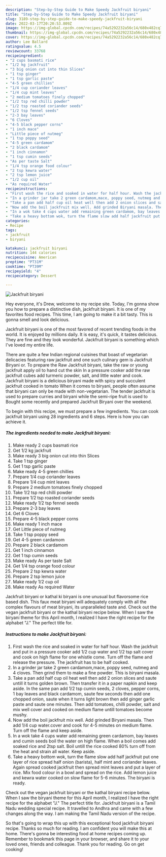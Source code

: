 ```yaml
---
description: "Step-by-Step Guide to Make Speedy Jackfruit biryani"
title: "Step-by-Step Guide to Make Speedy Jackfruit biryani"
slug: 3189-step-by-step-guide-to-make-speedy-jackfruit-biryani
date: 2022-03-17T20:20:53.809Z
image: https://img-global.cpcdn.com/recipes/74a5292232a56c14/680x482cq70/jackfruit-biryani-recipe-main-photo.jpg
thumbnail: https://img-global.cpcdn.com/recipes/74a5292232a56c14/680x482cq70/jackfruit-biryani-recipe-main-photo.jpg
cover: https://img-global.cpcdn.com/recipes/74a5292232a56c14/680x482cq70/jackfruit-biryani-recipe-main-photo.jpg
author: Lee Ballard
ratingvalue: 4.5
reviewcount: 33768
recipeingredient:
- "2 cups basmati rice"
- "1/2 kg jackfruit"
- "3 big onion cut into thin Slices"
- "1 tsp ginger"
- "1 tsp garlic paste"
- "4-5 green chillies"
- "1/4 cup coriander leaves"
- "1/4 cup mint leaves"
- "2 medium tomatoes finely chopped"
- "1/2 tsp red chilli powder"
- "1/2 tsp roasted coriander seeds"
- "1/2 tsp fennel seeds"
- "2-3 bay leaves"
- "6 Cloves"
- "4-5 black pepper corns"
- "1 inch mace"
- "Little piece of nutmeg"
- "1 tsp poppy seed"
- "4-5 green cardamom"
- "2 black cardamom"
- "1 inch cinnamon"
- "1 tsp cumin seeds"
- "As per taste Salt"
- "1/4 tsp orange food colour"
- "2 tsp kewra water"
- "2 tsp lemon juice"
- "1/2 cup oil"
- "As required Water"
recipeinstructions:
- "First wash the rice and soaked in water for half hour. Wash the jackfruit and put in a pressure cooker add 1/2 cup water and 1/2 tsp salt cover and cook on high flame for one whistle come. Turn off the flame and release the pressure. The jackfruit has to be half cooked."
- "In a grinder jar take 2 green cardamom,mace, poppy seed, nutmeg and 4 cloves. Then grind them to make a fine powder. This is biryani masala."
- "Take a pan add half cup oil heat well then add 2 onion slices and saute untill it turns golden brown. Then transfer it in a paper napkin and keep aside. In the same pan add 1/2 tsp cumin seeds, 2 cloves, pepper corns, 1 bay leaves and black cardamom, saute few seconds then add one chopped onion, saute when it turns light brown then add ginger garlic paste and saute one minutes. Then add tomatoes, chilli powder, salt and mix well cover and cooked on medium flame untill tomatoes become mushy."
- "Now add the boil jackfruit mix well. Add grinded Biryani masala. Then add 1/4 cup water.cover and cook for 4-5 minutes on medium flame. Turn off the flame and keep aside."
- "In a wok take 4 cups water add remaining green cardamom, bay leaves and cumin seeds boil the water on high flame. When a boil comes add soaked rice and 2tsp salt. Boil untill the rice cooked 80% turn off from the heat and strain all water. Keep aside."
- "Take a heavy bottom wok, turn the flame slow add half jackfruit put one layer of rice spread half onion (barista), half mint and coriander leaves. Again spread cooked jackfruit then spread mint leaves and put a layer of rice. Mix food colour in a bowl and spread on the rice. Add lemon juice and kewra water cooked on slow flame for 5-6 minutes. The biryani is ready."
categories:
- Recipe
tags:
- jackfruit
- biryani

katakunci: jackfruit biryani 
nutrition: 144 calories
recipecuisine: American
preptime: "PT31M"
cooktime: "PT39M"
recipeyield: "4"
recipecategory: Dessert

---
```



![Jackfruit biryani](https://img-global.cpcdn.com/recipes/74a5292232a56c14/680x482cq70/jackfruit-biryani-recipe-main-photo.jpg)

Hey everyone, it's Drew, welcome to my recipe site. Today, I'm gonna show you how to prepare a distinctive dish, jackfruit biryani. It is one of my favorites food recipes. This time, I am going to make it a bit tasty. This is gonna smell and look delicious.

Jackfruit biryani is one of the most favored of recent trending foods in the world. It is enjoyed by millions daily. It is easy, it's quick, it tastes delicious. They are fine and they look wonderful. Jackfruit biryani is something which I've loved my entire life.

There are quite a few Indian regional cuisines that boast of vegetarian delicacies featuring raw jackfruit and one such culinary gem is Jackfruit Biryani or. To prepare the Raw Jackfruit biryani, take the raw or young jackfruit apply oil to hand cut the skin In a pressure cooker add the raw jackfruit cubes add turmeric powder, salt, and little water and cook. Jackfruit biryani is a delicious biryani made with spicy and succulent jackfruit cooked in tomato When it comes to biryani, people often assume that biryani can only be made with non-vegetarian. The tender jackfruit is used to prepare curries and biryani while the semi-ripe fruit is used to Bought some recently and prepared Jackfruit Biryani over the weekend.


To begin with this recipe, we must prepare a few ingredients. You can cook jackfruit biryani using 28 ingredients and 6 steps. Here is how you can achieve it.

<!--inarticleads1-->

##### The ingredients needed to make Jackfruit biryani:

1. Make ready 2 cups basmati rice
1. Get 1/2 kg jackfruit
1. Make ready 3 big onion cut into thin Slices
1. Take 1 tsp ginger
1. Get 1 tsp garlic paste
1. Make ready 4-5 green chillies
1. Prepare 1/4 cup coriander leaves
1. Prepare 1/4 cup mint leaves
1. Prepare 2 medium tomatoes finely chopped
1. Take 1/2 tsp red chilli powder
1. Prepare 1/2 tsp roasted coriander seeds
1. Make ready 1/2 tsp fennel seeds
1. Prepare 2-3 bay leaves
1. Get 6 Cloves
1. Prepare 4-5 black pepper corns
1. Make ready 1 inch mace
1. Get Little piece of nutmeg
1. Take 1 tsp poppy seed
1. Get 4-5 green cardamom
1. Prepare 2 black cardamom
1. Get 1 inch cinnamon
1. Get 1 tsp cumin seeds
1. Make ready As per taste Salt
1. Get 1/4 tsp orange food colour
1. Prepare 2 tsp kewra water
1. Prepare 2 tsp lemon juice
1. Make ready 1/2 cup oil
1. Make ready As required Water


Jackfruit biryani or kathal ki biryani is one unusual but flavorsome rice based dish. This faux meat biryani will adequately comply with all the complex flavours of meat biryani, its unparalleled taste and. Check out the vegan jackfruit biryani or the kathal biryani recipe below. When I saw the biryani theme for this April month, I realized I have the right recipe for the alphabet &#34;J.&#34; The perfect title for. 

<!--inarticleads2-->

##### Instructions to make Jackfruit biryani:

1. First wash the rice and soaked in water for half hour. Wash the jackfruit and put in a pressure cooker add 1/2 cup water and 1/2 tsp salt cover and cook on high flame for one whistle come. Turn off the flame and release the pressure. The jackfruit has to be half cooked.
1. In a grinder jar take 2 green cardamom,mace, poppy seed, nutmeg and 4 cloves. Then grind them to make a fine powder. This is biryani masala.
1. Take a pan add half cup oil heat well then add 2 onion slices and saute untill it turns golden brown. Then transfer it in a paper napkin and keep aside. In the same pan add 1/2 tsp cumin seeds, 2 cloves, pepper corns, 1 bay leaves and black cardamom, saute few seconds then add one chopped onion, saute when it turns light brown then add ginger garlic paste and saute one minutes. Then add tomatoes, chilli powder, salt and mix well cover and cooked on medium flame untill tomatoes become mushy.
1. Now add the boil jackfruit mix well. Add grinded Biryani masala. Then add 1/4 cup water.cover and cook for 4-5 minutes on medium flame. Turn off the flame and keep aside.
1. In a wok take 4 cups water add remaining green cardamom, bay leaves and cumin seeds boil the water on high flame. When a boil comes add soaked rice and 2tsp salt. Boil untill the rice cooked 80% turn off from the heat and strain all water. Keep aside.
1. Take a heavy bottom wok, turn the flame slow add half jackfruit put one layer of rice spread half onion (barista), half mint and coriander leaves. Again spread cooked jackfruit then spread mint leaves and put a layer of rice. Mix food colour in a bowl and spread on the rice. Add lemon juice and kewra water cooked on slow flame for 5-6 minutes. The biryani is ready.


Check out the vegan jackfruit biryani or the kathal biryani recipe below. When I saw the biryani theme for this April month, I realized I have the right recipe for the alphabet &#34;J.&#34; The perfect title for. Jackfruit biryani is a Tamil Nadu wedding special recipe. It travelled to Andhra and came with a few changes along the way. I am making the Tamil Nadu version of the recipe. 

So that's going to wrap this up with this exceptional food jackfruit biryani recipe. Thanks so much for reading. I am confident you will make this at home. There's gonna be interesting food at home recipes coming up. Remember to bookmark this page in your browser, and share it to your loved ones, friends and colleague. Thank you for reading. Go on get cooking!
